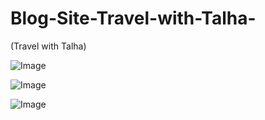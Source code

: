 # Blog-Site-Travel-with-Talha-
(Travel with Talha)

![Image](https://github.com/user-attachments/assets/aff0e980-2c34-4daa-9ea4-ffe0f491cd30)

![Image](https://github.com/user-attachments/assets/7c985d51-8cb9-4a28-a808-52bfc7db680d)

![Image](https://github.com/user-attachments/assets/64dc2305-890d-471f-b919-27addc0d8c5b)
